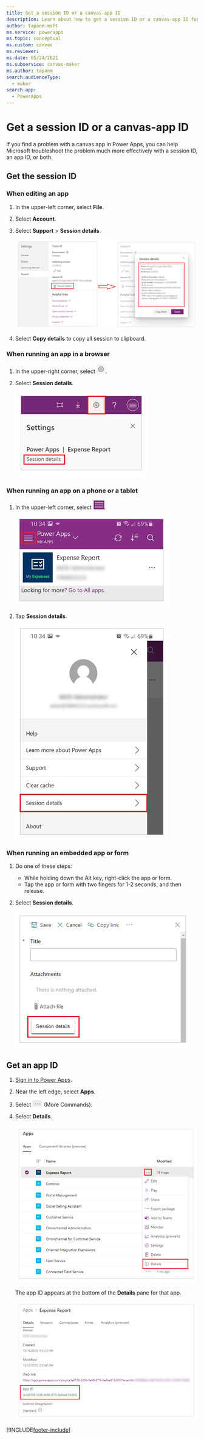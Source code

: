 ```yaml
---
title: Get a session ID or a canvas-app ID
description: Learn about how to get a session ID or a canvas-app ID for troubleshooting.
author: tapanm-msft
ms.service: powerapps
ms.topic: conceptual
ms.custom: canvas
ms.reviewer: 
ms.date: 05/24/2021
ms.subservice: canvas-maker
ms.author: tapanm
search.audienceType: 
  - maker
search.app: 
  - PowerApps
---
```

# Get a session ID or a canvas-app ID

If you find a problem with a canvas app in Power Apps, you can help Microsoft troubleshoot the problem much more effectively with a session ID, an app ID, or both.

## Get the session ID

### When editing an app

1. In the upper-left corner, select **File**.

1. Select **Account**.

1. Select **Support** > **Session details**.

    ![Get a session ID from Power Apps Studio.](media/get-sessionid/studio.png "Get a session ID from Power Apps Studio")

1. Select **Copy details** to copy all session to clipboard.

### When running an app in a browser

1. In the upper-right corner, select ![Gear icon.](media/get-sessionid/gear-icon.png "Gear icon").

1. Select **Session details**.

    ![Get a session ID from a browser.](media/get-sessionid/browser.png "Get a session ID from a browser")

### When running an app on a phone or a tablet

1. In the upper-left corner, select ![App settings from top-left.](media/get-sessionid/mobile-icon.png "App settings from top-left").

    ![App settings from top-left - on mobile screen.](media/get-sessionid/mobile-2.png "App settings from top-left - on mobile screen")

1. Tap **Session details**.

    ![Get a session ID from a phone or a tablet.](media/get-sessionid/mobile.png "Get a session ID from a phone or a tablet")

### When running an embedded app or form

1. Do one of these steps:

    - While holding down the Alt key, right-click the app or form.
    - Tap the app or form with two fingers for 1-2 seconds, and then release.

1. Select **Session details**.

    ![Get a session ID from an embedded app.](media/get-sessionid/embedded.png "Get a session ID from an embedded app")

## Get an app ID

1. [Sign in to Power Apps](https://powerapps.microsoft.com).

1. Near the left edge, select **Apps**.

1. Select ![Ellipsis - More Commands option.](media/get-sessionid/ellipsis.png "Ellipsis - More Commands option") (More Commands).

1. Select **Details**.

    ![Go to app details.](./media/get-sessionid/details.png "Go to app details")

    The app ID appears at the bottom of the **Details** pane for that app.

    ![Copy app ID from details.](./media/get-sessionid/app-id.png "Copy app ID from details")


[!INCLUDE[footer-include](../../includes/footer-banner.md)]